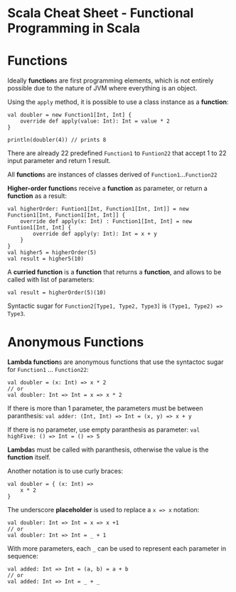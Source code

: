 # Scala Cheat Sheet - Functional Programming in Scala

Functions
=========

Ideally **function**s are first programming elements, which is not entirely possible due to the nature of JVM where everything is an object.

Using the `apply` method, it is possible to use a class instance as a **function**:
```
val doubler = new Function1[Int, Int] {
    override def apply(value: Int): Int = value * 2
}

println(doubler(4)) // prints 8
```

There are already 22 predefined ``Function1`` to ``Funtion22`` that accept 1 to 22 input parameter and return 1 result.

All **function**s are instances of classes derived of `Function1`...`Function22`

**Higher-order function**s receive a **function** as parameter, or return a **function** as a result:
```
val higherOrder: Funtion1[Int, Function1[Int, Int]] = new Function1[Int, Function1[Int, Int]] {
    override def apply(x: Int) : Function1[Int, Int] = new Funtion1[Int, Int] {
        override def apply(y: Int): Int = x + y
    }
}
val higher5 = higherOrder(5)
val result = higher5(10)
```

A **curried function** is a **function** that returns a **function**, and allows to be called with list of parameters:
```
val result = higherOrder(5)(10)
```

Syntactic sugar for `Function2[Type1, Type2, Type3]` is `(Type1, Type2) => Type3`.

Anonymous Functions
===================

**Lambda function**s are anonymous functions that use the syntactoc sugar for `Function1` ... `Function22`:
```
val doubler = (x: Int) => x * 2
// or
val doubler: Int => Int = x => x * 2
```

If there is more than 1 parameter, the parameters must be between paranthesis: `val adder: (Int, Int) => Int = (x, y) => x + y`

If there is no parameter, use empty paranthesis as parameter: `val highFive: () => Int = () => 5`

**Lambda**s must be called with paranthesis, otherwise the value is the **function** itself.

Another notation is to use curly braces:
```
val doubler = { (x: Int) =>
    x * 2
}
```

The underscore **placeholder** is used to replace a `x => x` notation:
```
val doubler: Int => Int = x => x +1
// or
val doubler: Int => Int = _ + 1
```

With more parameters, each `_` can be used to represent each parameter in sequence:
```
val added: Int => Int = (a, b) = a + b
// or
val added: Int => Int = _ + _
```